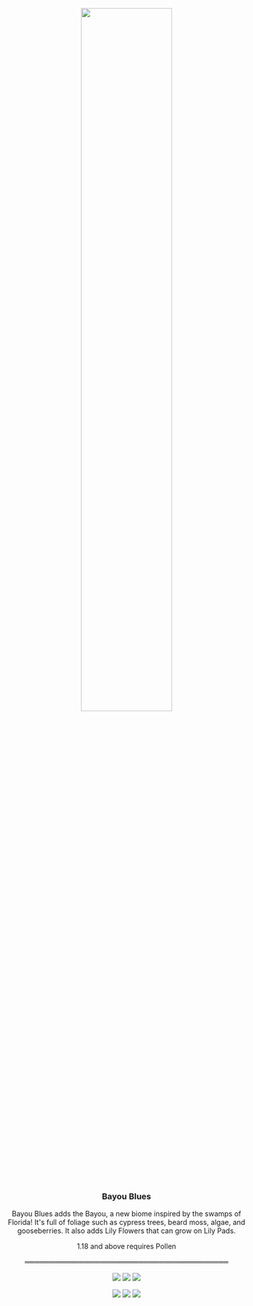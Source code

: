 <p align="center"><img src="https://raw.githubusercontent.com/teamauroramods/BayouBlues/1.18.x/forge/src/main/resources/logo.png" width=60%></p>
<h3 align="center">Bayou Blues</h3>

<p align="center">Bayou Blues adds the Bayou, a new biome inspired by the swamps of Florida! It's full of foliage such as cypress trees, beard moss, algae, and gooseberries. It also adds Lily Flowers that can grow on Lily Pads.</p>
<p align="center">
  1.18 and above requires Pollen
</p>
<p align="center">
═════════════════════════════════════════
</p>
<p align="center">
  <a href="https://discord.gg/VzXSCFp"><img src="https://img.shields.io/discord/440256241932173323?label=&color=8c8424&labelColor=74bc2c&logo=Discord&logoColor=8c8424&style=for-the-badge"></a>
  <a href="https://twitter.com/teamauroramods"><img src="https://img.shields.io/twitter/follow/teamauroramods?label=&color=8c8424&labelColor=74bc2c&logo=Twitter&logoColor=8c8424&style=for-the-badge"></a>
  <a href="https://github.com/teamauroramods/BayouBlues/blob/1.18.x/LICENSE"><img src="https://img.shields.io/badge/License-All%20rights%20reserved-red.svg?style=for-the-badge&color=8c8424&labelColor=74bc2c"></a>
</p>
<p align="center">
  <img src="https://img.shields.io/badge/-Forge-orange?style=for-the-badge&color=e04e14">
  <a href="https://www.curseforge.com/minecraft/mc-mods/bayou-blues"><img src="http://cf.way2muchnoise.eu/395502.svg?badge_style=for_the_badge"></a>
  <a href="https://www.curseforge.com/minecraft/mc-mods/bayou-blues"><img src="http://cf.way2muchnoise.eu/versions/395502.svg?badge_style=for_the_badge"></a>
</p>